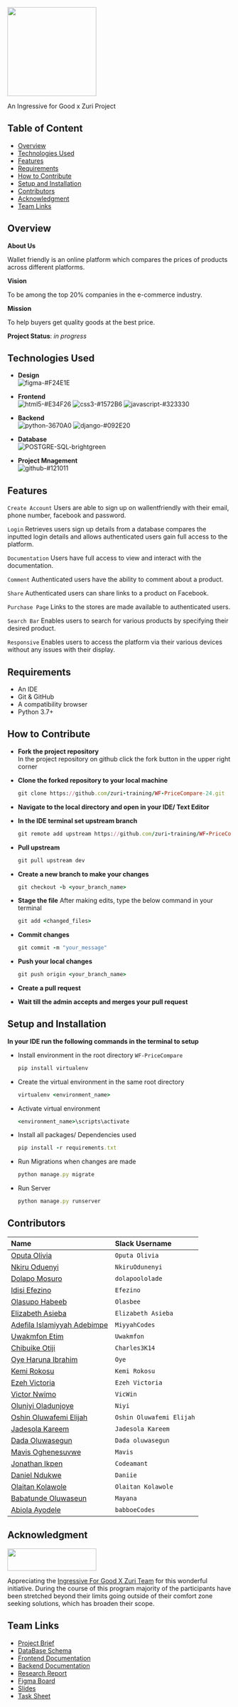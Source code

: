 <p align="left">
   <img height= "200px" src="https://user-images.githubusercontent.com/72948572/183902369-2e490011-e58a-4adb-82cb-cff9d076d9a9.jpg">
<p/>

 An Ingressive for Good x Zuri Project

## Table of Content
* [Overview](#overview)
* [Technologies Used](#technologies-used)
* [Features](#features)
* [Requirements](#requirements)
* [How to Contribute](#how-to-contribute)
* [Setup and Installation](#setup-and-installation)
* [Contributors](#contributors)
* [Acknowledgment](#acknowledgment)
* [Team Links](#team-links)

## Overview
__About Us__

Wallet friendly is an online platform which compares the prices of products across different platforms.

__Vision__

To be among the top 20% companies in the e-commerce industry.

__Mission__

To help buyers get quality goods at the best price.

__Project Status__: _in progress_

## Technologies Used
  - __Design__ <br/>
  ![figma-#F24E1E](https://user-images.githubusercontent.com/72948572/183909728-8197f9c8-8b97-4015-8e0b-f8e605b19309.svg)
  
  - __Frontend__ <br/>
![html5-#E34F26](https://user-images.githubusercontent.com/72948572/183910382-06b2d259-2f17-4c4f-afb0-0ed20cddd85c.svg) ![css3-#1572B6](https://user-images.githubusercontent.com/72948572/183910424-215b3da2-9067-44ba-a16a-91eefc3d90fc.svg) ![javascript-#323330](https://user-images.githubusercontent.com/72948572/183910461-4e24a5f5-7ad9-48a0-a7b0-94bcba32a94b.svg)

  - __Backend__ <br/>
  ![python-3670A0](https://user-images.githubusercontent.com/72948572/183910681-b6193dcd-8242-4a5e-af78-d79f99fc40b6.svg) ![django-#092E20](https://user-images.githubusercontent.com/72948572/183910701-cdc634b5-9524-4158-8063-045000741e42.svg)

  - __Database__ <br/>
  ![POSTGRE-SQL-brightgreen](https://user-images.githubusercontent.com/72948572/183910301-8bcb404e-4fdd-497f-a493-a33430561a9b.svg)
  
  - __Project Mnagement__ <br/>
  ![github-#121011](https://user-images.githubusercontent.com/72948572/183911700-45ab5ec7-8f95-41ce-8d0e-616ddca2827f.svg)

## Features
  `Create Account` Users are able to sign up on wallentfriendly with their email, phone number, facebook and password.
  
  `Login` Retrieves users sign up details from a database compares the inputted login details and allows authenticated users gain full access to the platform.
  
  `Documentation` Users have full access to view and interact with the documentation.
  
  `Comment` Authenticated users have the ability to comment about a product.
  
  `Share` Authenticated users can share links to a product on Facebook.
 
  `Purchase Page` Links to the stores are made available to authenticated users.
  
  `Search Bar` Enables users to search for various products by specifying their desired product.
  
  `Responsive` Enables users to access the platform via their various devices without any issues with their display.

## Requirements
* An IDE
* Git & GitHub 
* A compatibility browser
* Python 3.7+

## How to Contribute 
- __Fork the project repository__<br/>
In the project repository on github click the fork button in the upper right corner

- __Clone the forked repository to your local machine__

    ```ruby
    git clone https://github.com/zuri-training/WF-PriceCompare-24.git
    ```
- __Navigate to the local directory and open in your IDE/ Text Editor__

- __In the IDE terminal set upstream branch__

    ```ruby
    git remote add upstream https://github.com/zuri-training/WF-PriceCompare-24.git
    ```
- __Pull upstream__

    ```ruby
    git pull upstream dev
    ```
    
- __Create a new branch to make your changes__

    ```ruby
    git checkout -b <your_branch_name>
    ```
    
- __Stage the file__
After making edits, type the below command in your terminal

    ```ruby
    git add <changed_files>
    ```
    
- __Commit changes__

    ```ruby
    git commit -m "your_message"
    ```
- __Push your local changes__

    ```ruby
    git push origin <your_branch_name>
    ```

- __Create a pull request__

- __Wait till the admin accepts and merges your pull request__

## Setup and Installation 
  __In your IDE run the following commands in the terminal to setup__
- Install  environment in the root directory `WF-PriceCompare`

    ``` ruby
    pip install virtualenv
    ```
- Create the virtual environment in the same root directory

    ``` ruby
    virtualenv <environment_name>
    ``` 
- Activate virtual environment

    ``` ruby
    <environment_name>\scripts\activate
    ``` 
- Install all packages/ Dependencies used
    ``` ruby
    pip install -r requirements.txt
    ```
- Run Migrations when changes are made

    ``` ruby
    python manage.py migrate
    ``` 
- Run Server

    ``` ruby
    python manage.py runserver
    ```

## Contributors

|__Name__ | __Slack Username__|
|:--------|:------------------|
| [Oputa Olivia](https://github.com/oputaolivia)| `Oputa Olivia`|
| [Nkiru Oduenyi](https://github.com/nkirusteph)| `NkiruOdunenyi`|
| [Dolapo Mosuro](https://github.com/Dolapo-Mosuro)| `dolapoololade`|
| [Idisi Efezino](https://github.com/efezinoidisi) | `Efezino`|
| [Olasupo Habeeb](https://github.com/olasb) | `Olasbee`|
| [Elizabeth Asieba](https://github.com/asiebaelizabeth) | `Elizabeth Asieba`|
| [Adefila Islamiyyah Adebimpe](https://github.com/MiyyahCodes) | `MiyyahCodes`|
| [Uwakmfon Etim](https://github.com/Wakygrace) | `Uwakmfon`|
| [Chibuike Otiji](https://github.com/Charles3K14) | `Charles3K14`|
| [Oye Haruna Ibrahim](https://github.com/Oye-Ibrahim) | `Oye`|
| [Kemi Rokosu](https://github.com/kemirokosu) | `Kemi Rokosu`|
| [Ezeh Victoria](https://github.com/Ezeh-Vikki1635) | `Ezeh Victoria`|
| [Victor Nwimo](https://github.com/Vicwin13) | `VicWin`|
| [Oluniyi Oladunjoye](https://github.com/niyi-olad) | `Niyi`|
| [Oshin Oluwafemi Elijah](https://github.com/SirCalvary) | `Oshin Oluwafemi Elijah`|
| [Jadesola Kareem](https://github.com/jadesola123) | `Jadesola Kareem`|
| [Dada Oluwasegun](https://github.com/Shegzyrey) | `Dada oluwasegun`|
| [Mavis Oghenesuvwe](https://github.com/MavisOdis) | `Mavis`|
| [Jonathan Ikpen](https://github.com/jonathan-ikpen) | `Codeamant`|
| [Daniel Ndukwe](https://github.com/fantome76) | `Daniie`|
| [Olaitan Kolawole](https://github.com/Powelldabig) | `Olaitan Kolawole`|
| [Babatunde Oluwaseun](https://github.com/Mayana74) | `Mayana`|
| [Abiola Ayodele](https://github.com/babboe1) | `babboeCodes`|

## Acknowledgment 
<img src="https://res.cloudinary.com/zuri-team/image/upload/zuriboard/tenant-logo/ms5faj5pae6nd03wazk1.png" width="200" height="50">

Appreciating the [Ingressive For Good X Zuri Team](https://training.zuri.team/) for this wonderful initiative.
During the course of this program majority of the participants have been stretched beyond their limits going outside of their comfort zone seeking solutions, which has broaden their scope.

## Team Links

- [Project Brief](https://bit.ly/Team24_PriceCompare_Brief)
- [DataBase Schema](https://bit.ly/Team24_PriceCompare_DataBaseSchema)
- [Frontend Documentation](https://bit.ly/Team24_PriceCompare_FrontendDoc)
- [Backend Documentation](https://bit.ly/Team24_PriceCompare_BE_Doc)
- [Research Report](https://bit.ly/Team24_PriceCompare_Research)
- [Figma Board](https://bit.ly/Team24_PriceCompare_FigmaBoard)
- [Slides](https://www.canva.com/design/DAFHbeze7Nw/n6F3XGAqUlZkHroeOl9C8g/edit?utm_content=DAFHbeze7Nw&utm_campaign=designshare&utm_medium=link2&utm_source=sharebutton)
- [Task Sheet](https://bit.ly/Team24_PriceCompare_TaskSheet)

